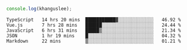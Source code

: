 ```js
console.log(khanguslee);
```

<!--START_SECTION:waka-->
```text
TypeScript   14 hrs 20 mins  ███████████▓░░░░░░░░░░░░░   46.92 % 
Vue.js       7 hrs 28 mins   ██████░░░░░░░░░░░░░░░░░░░   24.44 % 
JavaScript   6 hrs 31 mins   █████▒░░░░░░░░░░░░░░░░░░░   21.34 % 
JSON         1 hr 19 mins    █░░░░░░░░░░░░░░░░░░░░░░░░   04.32 % 
Markdown     22 mins         ▒░░░░░░░░░░░░░░░░░░░░░░░░   01.21 % 
```
<!--END_SECTION:waka-->

<!--
**khanguslee/khanguslee** is a ✨ _special_ ✨ repository because its `README.md` (this file) appears on your GitHub profile.

Here are some ideas to get you started:

- 🔭 I’m currently working on ...
- 🌱 I’m currently learning ...
- 👯 I’m looking to collaborate on ...
- 🤔 I’m looking for help with ...
- 💬 Ask me about ...
- 📫 How to reach me: ...
- 😄 Pronouns: ...
- ⚡ Fun fact: ...
-->
